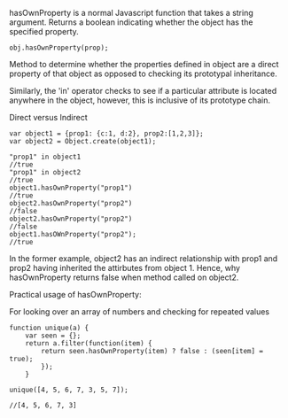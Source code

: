hasOwnProperty is a normal Javascript function that takes a string argument. Returns a boolean indicating whether the object has the specified property.

	obj.hasOwnProperty(prop);

Method to determine whether the properties defined in object are a direct property of that object as opposed to checking its prototypal inheritance.

Similarly, the 'in' operator checks to see if a particular attribute is located anywhere in the object, however, this is inclusive of its prototype chain.

Direct versus Indirect

	var object1 = {prop1: {c:1, d:2}, prop2:[1,2,3]};
	var object2 = Object.create(object1);

	"prop1" in object1
	//true
	"prop1" in object2
	//true
	object1.hasOwnProperty("prop1")
	//true
	object2.hasOwnProperty("prop2")
	//false
	object2.hasOwnProperty("prop2")
	//false
	object1.hasOWnProperty("prop2");
	//true

In the former example, object2 has an indirect relationship with prop1 and prop2 having inherited the attirbutes from object 1. Hence, why hasOwnProperty returns false when method called on object2.

Practical usage of hasOwnProperty:

For looking over an array of numbers and checking for repeated values

	function unique(a) {
		var seen = {};
		return a.filter(function(item) {
			return seen.hasOwnProperty(item) ? false : (seen[item] = true);
			});
		}

	unique([4, 5, 6, 7, 3, 5, 7]);

	//[4, 5, 6, 7, 3]
